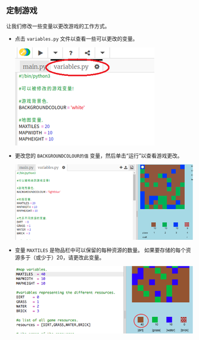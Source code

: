 ## 定制游戏

让我们修改一些变量以更改游戏的工作方式。

+ 点击 `variables.py` 文件以查看一些可以更改的变量。
    
    ![截图](images/craft-variables.png)

+ 更改您的 `BACKGROUNDCOLOUR的值` 变量，然后单击“运行”以查看游戏更改。
    
    ![截图](images/craft-background.png)

+ 变量 `MAXTILES` 是物品栏中可以保留的每种资源的数量。 如果要存储的每个资源多于（或少于）20，请更改此变量。
    
    ![截图](images/craft-maxtiles.png)